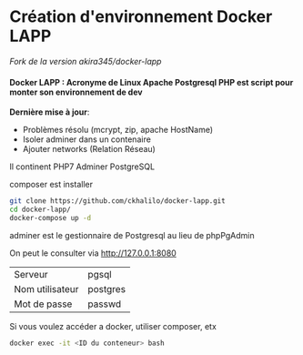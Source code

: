 Création d'environnement Docker LAPP
====

*Fork de la version akira345/docker-lapp*

#### Docker LAPP : Acronyme de Linux Apache Postgresql PHP est script pour monter son environnement de dev

__Dernière mise à jour__: 
* Problèmes résolu (mcrypt, zip, apache HostName)
* Isoler adminer dans un contenaire
* Ajouter networks (Relation Réseau)


Il continent PHP7 Adminer PostgreSQL

composer est installer 

```bash
git clone https://github.com/ckhalilo/docker-lapp.git
cd docker-lapp/
docker-compose up -d
```

adminer est le gestionnaire de Postgresql au lieu de phpPgAdmin

On peut le consulter via http://127.0.0.1:8080

|    |    |
|---------|---------|
|Serveur|pgsql|
|Nom utilisateur|postgres|
|Mot de passe|passwd|

Si vous voulez accéder a docker, utiliser composer, etx

```bash
docker exec -it <ID du conteneur> bash
```

